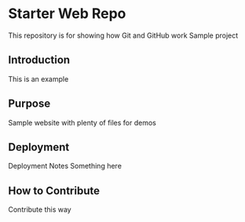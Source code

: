# Starter Web Repo

This repository is for showing how Git and GitHub work
Sample project

## Introduction

This is an example

## Purpose

Sample website with plenty of files for demos

## Deployment

Deployment Notes
Something here

## How to Contribute
Contribute this way